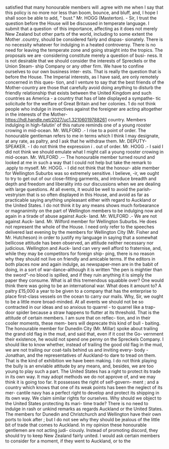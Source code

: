 satisfied that many honourable members will .agree with me when I say that this policy is no more nor less than boom, bounce, and bluff, and, I hope I shall soon be able to add, " bust." Mr. HOGG (Masterton). - Sir, I trust the question before the House will be discussed in temperate language. I submit that a question ·of this importance, affecting as it does not merely New Zealand but other parts of the world, including to some extent the Mother .country, should be considered fairly and dispas- sionately. There is no necessity whatever for indulging in a heated controversy. There is no need for leaving the temperate zone and going straight into the tropics. The proposals we are ·considering constitute merely a question of busi- ness. It is not desirable that we should consider the interests of Spreckels or the Union Steam- ship Company or any other firm. We have to confine ourselves to our own business inter- ests. That is really the question that is before the House. The Imperial interests, as I have said, are only remotely concerned in this ques- tion, and I venture to say that the best friends of the Mother-country are those that carefully avoid doing anything to disturb the friendly relationship that exists between the United Kingdom and such countries as America - a country that has of late displayed a sympathe- tic solicitude for the welfare of Great Britain and her colonies. 1 do not think people who indulge in invectives against the foreigner are acting altogether in the interests of the Mother- https://hdl.handle.net/2027/uc1.32106019788261 country. Members indulging in high-falutin' of this nature reminds one of a young rooster crowing in mid-ocean. Mr. WILFORD .- I rise to a point of order. The honourable gentleman refers to me in terms which I think I may designate, at any rate, as paltry, and I ask that he withdraw them. Mr. DEPUTY-SPEAKER. - I do not think the expression i . out of order. Mr. HOGG .- I said I did not think we should emulate what I might call a young rooster crowing in mid-ocean. Mr. WILFORD .-- The honourable member turned round and looked at me in such a way that I could not help but take the remark to .apply to myself. Mr. HOGG. - I did not think that the honour- able member for Wellington Suburbs was so extremely sensitive. I believe, -ir, we ought to try to get out of our close-fitting garments, and introduce breadth and depth and freedom and liberality into our discussions when we are dealing with large questions. At all events, it would be well to avoid the parish-vestryism that is so often displayed in this House, and avoid as far as practicable saying anything unpleasant either with regard to Auckland or the United States. I do not think it by any means shows much forbearance or magnanimity on the part of Wellington members to be indulging now and again in a tirade of abuse against Auck- land. Mr. WILFORD .- We are not against Auck- land. Mr. Wilford member for Wellington Suburbs. He does not represent the whole of the House. I need only refer to the speeches delivered last evening by the members for Wellington City (Mr. Fisher and Mr. Hutcheson) in order to justify my language in saying that a somewhat bellicose attitude has been observed, an attitude neither necessary nor judicious. Wellington and Auck- land can very well afford to fraternise, and, while they may be competitors for foreign ship- ping, there is no reason why they should not live on friendly and amicable terms. If the editors in both places now and again indulge, as newspaper-men are in the babit of doing, in a sort of war-dance-although it is written "the pen is mightier than the sword"-no blood is spilled, and if they ruin anything it is simply the paper they consume. What is all this tremendous squabble over? One would think there was going to be an international war. What does it amount to? A paltry £15,000 a year to be given to a company that has the enterprise to place first-class vessels on the ocean to carry our mails. Why, Sir, we ought to be a little more broad-minded. At all events we should not be so contracted in our ideas and so anxious to quarrel - to quarrel like a trap-door spider because a straw happens to flutter at its threshold. That is the attitude of certain members. I am sure that on reflec- tion, and in their cooler moments, these mem- bers will deprecate this kind of bull - baiting. The honourable member for Dunedin City (Mr. Millar) spoke about trailing the grand old flag in the mud, and said that, even if it cost the Go- vernment their existence, he would not spend one penny on the Spreckels Company. I should like to know whether, instead of trailing the good old flag in the mud, we are not trailing our coat-tails behind us and inviting every- body - Jonathan, and the representatives of Auckland-to dare to tread on them. That is the kind of exhibition we have been making. I do not think playing the bully is an enviable attitude by any means, and, besides, we are too young to play such a part. The United States has a right to protect its trade in its own way. It may adopt methods we do not approve of, and we may think it is going too far. It possesses the right of self-govern- ment ; and a country which knows that one of its weak points has been the neglect of its mer- cantile navy has a perfect right to develop and protect its shipping in its own way. We claim similar rights for ourselves. Why should we object to the United States protecting its mari- time trade? There is no need to indulge in rash or unkind remarks as regards Auckland or the United States. The members for Dunedin and Christchurch and Wellington have their own ports to look after ; but I do not see why they should be jealous of the little bit of trade that comes to Auckland. In my opinion these honourable gentlemen are not acting judi- ciously. Instead of promoting discord, they should try to keep New Zealand fairly united. I would ask certain members to consider for a moment, if they went to Auckland, or to the 